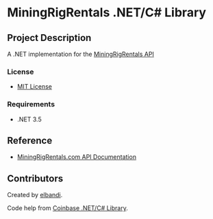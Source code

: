MiningRigRentals .NET/C# Library
================================

Project Description
-------------------
A .NET implementation for the [MiningRigRentals API](https://www.miningrigrentals.com/apidoc)

### License
* [MIT License](https://opensource.org/licenses/MIT)

### Requirements
* .NET 3.5


Reference
---------
* [MiningRigRentals.com API Documentation](https://www.miningrigrentals.com/apidoc)


Contributors
---------
Created by [elbandi](bandispam_AT_gmail_DOT_com).

Code help from [Coinbase .NET/C# Library](https://github.com/bchavez/Coinbase).